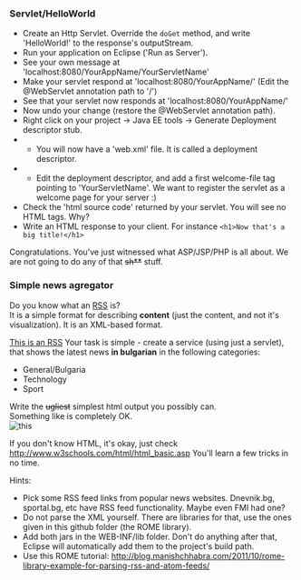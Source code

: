 ### Servlet/HelloWorld
- Create an Http Servlet. Override the `doGet` method, and write 'HelloWorld!' to the response's outputStream.
- Run your application on Eclipse ('Run as Server').
- See your own message at 'localhost:8080/YourAppName/YourServletName'
- Make your servlet respond at 'localhost:8080/YourAppName/' (Edit the @WebServlet annotation path to '/')
- See that your servlet now responds at 'localhost:8080/YourAppName/'
- Now undo your change (restore the @WebServlet annotation path).
- Right click on your project -> Java EE tools -> Generate Deployment descriptor stub. 
- - You will now have a 'web.xml' file. It is called a deployment descriptor.
- - Edit the deployment descriptor, and add a first welcome-file tag pointing to 'YourServletName'. We want to register the servlet as a welcome page for your server :)
- Check the 'html source code' returned by your servlet. You will see no HTML tags. Why?
- Write an HTML response to your client. For instance `<h1>Now that's a big title!</h1>`

Congratulations. You've just witnessed what ASP/JSP/PHP is all about. We are not going to do any of that ~~sh**~~ stuff.


### Simple news agregator
Do you know what an [RSS](http://en.wikipedia.org/wiki/RSS) is?   
It is a simple format for describing **content** (just the content, and not it's visualization). It is an XML-based format.  

[This is an RSS](http://www.sportal.bg/uploads/rss_category_2.xml)
Your task is simple - create a service (using just a servlet), that shows the latest news **in bulgarian** in the following categories:  
- General/Bulgaria  
- Technology  
- Sport   

Write the ~~ugliest~~ simplest html output you possibly can.  
Something like is completely OK.   
![this](http://i.imgur.com/uZvmOlRl.jpg)


If you don't know HTML, it's okay, just check http://www.w3schools.com/html/html_basic.asp You'll learn a few tricks in no time.  

Hints:
- Pick some RSS feed links from popular news websites. Dnevnik.bg, sportal.bg, etc have RSS feed functionality. Maybe even FMI had one?  
- Do not parse the XML yourself. There are libraries for that, use the ones given in this github folder (the ROME library).  
- Add both jars in the WEB-INF/lib folder. Don't do anything after that, Eclipse will automatically add them to the project's build path.  
- Use this ROME tutorial: http://blog.manishchhabra.com/2011/10/rome-library-example-for-parsing-rss-and-atom-feeds/  
  
